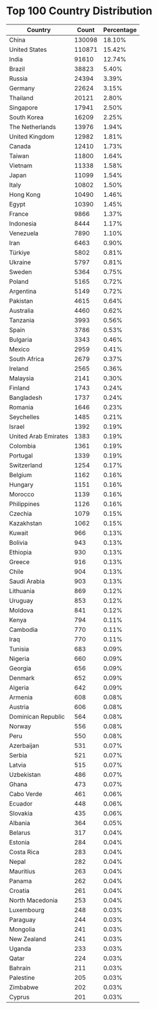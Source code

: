# Top 100 Country Distribution
| Country | Count | Percentage |
|----|----|----|
| China | 130098 | 18.10% |
| United States | 110871 | 15.42% |
| India | 91610 | 12.74% |
| Brazil | 38823 | 5.40% |
| Russia | 24394 | 3.39% |
| Germany | 22624 | 3.15% |
| Thailand | 20121 | 2.80% |
| Singapore | 17941 | 2.50% |
| South Korea | 16209 | 2.25% |
| The Netherlands | 13976 | 1.94% |
| United Kingdom | 12982 | 1.81% |
| Canada | 12410 | 1.73% |
| Taiwan | 11800 | 1.64% |
| Vietnam | 11338 | 1.58% |
| Japan | 11099 | 1.54% |
| Italy | 10802 | 1.50% |
| Hong Kong | 10490 | 1.46% |
| Egypt | 10390 | 1.45% |
| France | 9866 | 1.37% |
| Indonesia | 8444 | 1.17% |
| Venezuela | 7890 | 1.10% |
| Iran | 6463 | 0.90% |
| Türkiye | 5802 | 0.81% |
| Ukraine | 5797 | 0.81% |
| Sweden | 5364 | 0.75% |
| Poland | 5165 | 0.72% |
| Argentina | 5149 | 0.72% |
| Pakistan | 4615 | 0.64% |
| Australia | 4460 | 0.62% |
| Tanzania | 3993 | 0.56% |
| Spain | 3786 | 0.53% |
| Bulgaria | 3343 | 0.46% |
| Mexico | 2959 | 0.41% |
| South Africa | 2679 | 0.37% |
| Ireland | 2565 | 0.36% |
| Malaysia | 2141 | 0.30% |
| Finland | 1743 | 0.24% |
| Bangladesh | 1737 | 0.24% |
| Romania | 1646 | 0.23% |
| Seychelles | 1485 | 0.21% |
| Israel | 1392 | 0.19% |
| United Arab Emirates | 1383 | 0.19% |
| Colombia | 1361 | 0.19% |
| Portugal | 1339 | 0.19% |
| Switzerland | 1254 | 0.17% |
| Belgium | 1162 | 0.16% |
| Hungary | 1151 | 0.16% |
| Morocco | 1139 | 0.16% |
| Philippines | 1126 | 0.16% |
| Czechia | 1079 | 0.15% |
| Kazakhstan | 1062 | 0.15% |
| Kuwait | 966 | 0.13% |
| Bolivia | 943 | 0.13% |
| Ethiopia | 930 | 0.13% |
| Greece | 916 | 0.13% |
| Chile | 904 | 0.13% |
| Saudi Arabia | 903 | 0.13% |
| Lithuania | 869 | 0.12% |
| Uruguay | 853 | 0.12% |
| Moldova | 841 | 0.12% |
| Kenya | 794 | 0.11% |
| Cambodia | 770 | 0.11% |
| Iraq | 770 | 0.11% |
| Tunisia | 683 | 0.09% |
| Nigeria | 660 | 0.09% |
| Georgia | 656 | 0.09% |
| Denmark | 652 | 0.09% |
| Algeria | 642 | 0.09% |
| Armenia | 608 | 0.08% |
| Austria | 606 | 0.08% |
| Dominican Republic | 564 | 0.08% |
| Norway | 556 | 0.08% |
| Peru | 550 | 0.08% |
| Azerbaijan | 531 | 0.07% |
| Serbia | 521 | 0.07% |
| Latvia | 515 | 0.07% |
| Uzbekistan | 486 | 0.07% |
| Ghana | 473 | 0.07% |
| Cabo Verde | 461 | 0.06% |
| Ecuador | 448 | 0.06% |
| Slovakia | 435 | 0.06% |
| Albania | 364 | 0.05% |
| Belarus | 317 | 0.04% |
| Estonia | 284 | 0.04% |
| Costa Rica | 283 | 0.04% |
| Nepal | 282 | 0.04% |
| Mauritius | 263 | 0.04% |
| Panama | 262 | 0.04% |
| Croatia | 261 | 0.04% |
| North Macedonia | 253 | 0.04% |
| Luxembourg | 248 | 0.03% |
| Paraguay | 244 | 0.03% |
| Mongolia | 241 | 0.03% |
| New Zealand | 241 | 0.03% |
| Uganda | 233 | 0.03% |
| Qatar | 224 | 0.03% |
| Bahrain | 211 | 0.03% |
| Palestine | 205 | 0.03% |
| Zimbabwe | 202 | 0.03% |
| Cyprus | 201 | 0.03% |
